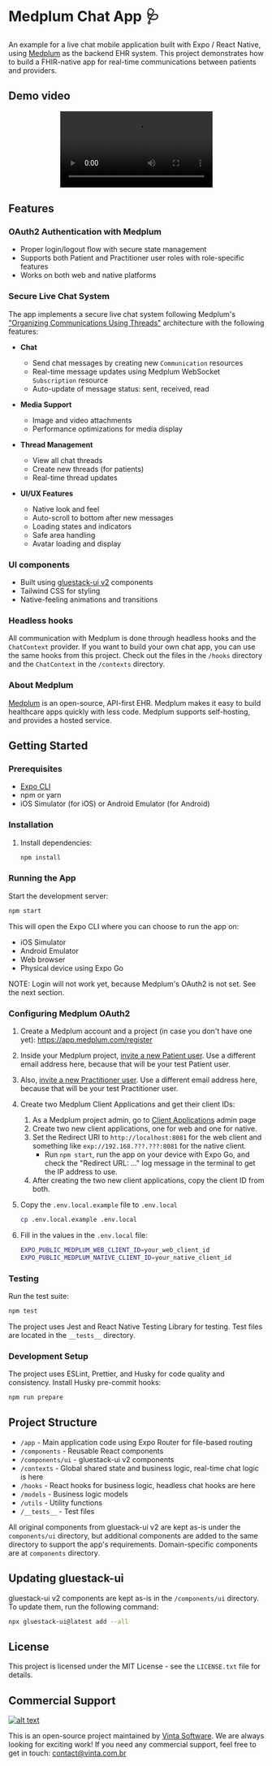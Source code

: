 # Medplum Chat App 🩺

An example for a live chat mobile application built with Expo / React Native, using [Medplum](https://www.medplum.com/) as the backend EHR system. This project demonstrates how to build a FHIR-native app for real-time communications between patients and providers.

## Demo video
<div align="center">
  <video src="https://github.com/user-attachments/assets/bad44323-368f-4fc2-b5d9-d53db74acc70" />
</div>

## Features

### OAuth2 Authentication with Medplum
- Proper login/logout flow with secure state management
- Supports both Patient and Practitioner user roles with role-specific features
- Works on both web and native platforms

### Secure Live Chat System
The app implements a secure live chat system following Medplum's ["Organizing Communications Using Threads"](https://www.medplum.com/docs/communications/organizing-communications) architecture with the following features:

- **Chat**
  - Send chat messages by creating new `Communication` resources
  - Real-time message updates using Medplum WebSocket `Subscription` resource
  - Auto-update of message status: sent, received, read

- **Media Support**
  - Image and video attachments
  - Performance optimizations for media display

- **Thread Management**
  - View all chat threads
  - Create new threads (for patients)
  - Real-time thread updates

- **UI/UX Features**
  - Native look and feel
  - Auto-scroll to bottom after new messages
  - Loading states and indicators
  - Safe area handling
  - Avatar loading and display

### UI components

- Built using [gluestack-ui v2](https://gluestack.io/) components
- Tailwind CSS for styling
- Native-feeling animations and transitions

### Headless hooks

All communication with Medplum is done through headless hooks and the `ChatContext` provider. If you want to build your own chat app, you can use the same hooks from this project. Check out the files in the `/hooks` directory and the `ChatContext` in the `/contexts` directory.

### About Medplum

[Medplum](https://www.medplum.com/) is an open-source, API-first EHR. Medplum makes it easy to build healthcare apps quickly with less code. Medplum supports self-hosting, and provides a hosted service.

## Getting Started

### Prerequisites
- [Expo CLI](https://docs.expo.dev/)
- npm or yarn
- iOS Simulator (for iOS) or Android Emulator (for Android)

### Installation

1. Install dependencies:

    ```bash
    npm install
    ```

### Running the App

Start the development server:

```bash
npm start
```

This will open the Expo CLI where you can choose to run the app on:
- iOS Simulator
- Android Emulator
- Web browser
- Physical device using Expo Go

NOTE: Login will not work yet, because Medplum's OAuth2 is not set. See the next section.

### Configuring Medplum OAuth2

1. Create a Medplum account and a project (in case you don't have one yet): https://app.medplum.com/register

2. Inside your Medplum project, [invite a new Patient user](https://app.medplum.com/admin/invite). Use a different email address here, because that will be your test Patient user.

3. Also, [invite a new Practitioner user](https://app.medplum.com/admin/invite). Use a different email address here, because that will be your test Practitioner user.

4. Create two Medplum Client Applications and get their client IDs:

    1. As a Medplum project admin, go to [Client Applications](https://app.medplum.com/ClientApplication) admin page
    2. Create two new client applications, one for web and one for native.
    3. Set the Redirect URI to `http://localhost:8081` for the web client and something like `exp://192.168.???.???:8081` for the native client.
        - Run `npm start`, run the app on your device with Expo Go, and check the "Redirect URL: ..." log message in the terminal to get the IP address to use.
    4. After creating the two new client applications, copy the client ID from both.

5. Copy the `.env.local.example` file to `.env.local`

    ```bash
    cp .env.local.example .env.local
    ```

6. Fill in the values in the `.env.local` file:

    ```bash
    EXPO_PUBLIC_MEDPLUM_WEB_CLIENT_ID=your_web_client_id
    EXPO_PUBLIC_MEDPLUM_NATIVE_CLIENT_ID=your_native_client_id
    ```

### Testing

Run the test suite:

```bash
npm test
```

The project uses Jest and React Native Testing Library for testing. Test files are located in the `__tests__` directory.

### Development Setup

The project uses ESLint, Prettier, and Husky for code quality and consistency. Install Husky pre-commit hooks:

```bash
npm run prepare
```

## Project Structure

- `/app` - Main application code using Expo Router for file-based routing
- `/components` - Reusable React components
- `/components/ui` - gluestack-ui v2 components
- `/contexts` - Global shared state and business logic, real-time chat logic is here
- `/hooks` - React hooks for business logic, headless chat hooks are here
- `/models` - Business logic models
- `/utils` - Utility functions
- `/__tests__` - Test files

All original components from gluestack-ui v2 are kept as-is under the `components/ui` directory, but additional components are added to the same directory to support the app's requirements. Domain-specific components are at `components` directory.

## Updating gluestack-ui

gluestack-ui v2 components are kept as-is in the `/components/ui` directory. To update them, run the following command:

```bash
npx gluestack-ui@latest add --all
```

## License

This project is licensed under the MIT License - see the `LICENSE.txt` file for details.

## Commercial Support

[![alt text](https://avatars2.githubusercontent.com/u/5529080?s=80&v=4 "Vinta Logo")](https://www.vintasoftware.com/)

This is an open-source project maintained by [Vinta Software](https://www.vinta.com.br/). We are always looking for exciting work! If you need any commercial support, feel free to get in touch: contact@vinta.com.br
